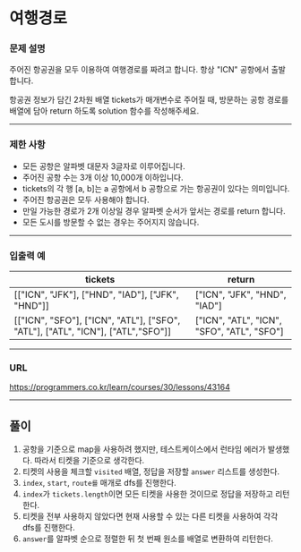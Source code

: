 # 여행경로

### 문제 설명

주어진 항공권을 모두 이용하여 여행경로를 짜려고 합니다. 항상 "ICN" 공항에서 출발합니다.

항공권 정보가 담긴 2차원 배열 tickets가 매개변수로 주어질 때, 방문하는 공항 경로를 배열에 담아 return 하도록 solution 함수를 작성해주세요.

-----------
### 제한 사항

- 모든 공항은 알파벳 대문자 3글자로 이루어집니다.
- 주어진 공항 수는 3개 이상 10,000개 이하입니다.
- tickets의 각 행 [a, b]는 a 공항에서 b 공항으로 가는 항공권이 있다는 의미입니다.
- 주어진 항공권은 모두 사용해야 합니다.
- 만일 가능한 경로가 2개 이상일 경우 알파벳 순서가 앞서는 경로를 return 합니다.
- 모든 도시를 방문할 수 없는 경우는 주어지지 않습니다.

-----------
### 입출력 예

| tickets                                                                         | return                                     |
|---------------------------------------------------------------------------------|--------------------------------------------|
| [["ICN", "JFK"], ["HND", "IAD"], ["JFK", "HND"]]                                | ["ICN", "JFK", "HND", "IAD"]               |
| [["ICN", "SFO"], ["ICN", "ATL"], ["SFO", "ATL"], ["ATL", "ICN"], ["ATL","SFO"]] | ["ICN", "ATL", "ICN", "SFO", "ATL", "SFO"] |
-----------
### URL

https://programmers.co.kr/learn/courses/30/lessons/43164

-----------
## 풀이
1. 공항을 기준으로 map을 사용하려 했지만, 테스트케이스에서 런타임 에러가 발생했다. 따라서 티켓을 기준으로 생각한다.
2. 티켓의 사용을 체크할 `visited` 배열, 정답을 저장할 `answer` 리스트를 생성한다.
3. `index`, `start`, `route를` 매개로 dfs를 진행한다.
4. `index`가 `tickets.length`이면 모든 티켓을 사용한 것이므로 정답을 저장하고 리턴한다.
5. 티켓을 전부 사용하지 않았다면 현재 사용할 수 있는 다른 티켓을 사용하여 각각 dfs를 진행한다.
6. `answer`를 알파벳 순으로 정렬한 뒤 첫 번째 원소를 배열로 변환하여 리턴한다.